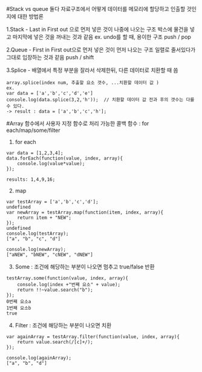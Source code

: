 #Stack vs queue
둘다 자료구조에서 어떻게 데이터를 메모리에 할당하고 인출할 것인지에 대한 방법론 

1.Stack -  Last in First out 으로 먼저 넣은 것이 나중에 나오는 구조 
박스에 물건을 넣고 마지막에 넣은 것을 꺼내는 것과 같음 
ex. undo를 할 때, 용이한 구조 
push / pop

2.Queue - First in First out으로 먼저 넣은 것이 먼저 나오는 구조 
일렬로 줄서있다가 그대로 입장하는 것과 같음 
push / shift

3.Splice - 배열에서 특정 부분을 잘라서 삭제한뒤, 다른 데이터로 치환할 때 씀 
```
array.splice(index num, 추출할 요소 갯수, ...치환할 데이터 값 ) 
ex.
var data = ['a','b','c','d','e']
console.log(data.splice(3,2,'h'));  // 치환할 데이터 값 전과 후의 갯수는 다를 수 있다. 
-> result : data = ['a','b','c','h'];
```

#Array 함수에서 사용자 지정 함수로 처리 가능한 콜백 함수 : for each/map/some/filter 
1. for each 
```
var data = [1,2,3,4]; 
data.forEach(function(value, index, array){
    console.log(value*value);
});

results: 1,4,9,16;
```
2. map 
```
var testArray = ['a','b','c','d']; 
undefined
var newArray = testArray.map(function(item, index, array){
    return item + "NEW";
});
undefined
console.log(testArray);
["a", "b", "c", "d"]

console.log(newArray);
["aNEW", "bNEW", "cNEW", "dNEW"]
```
3. Some : 조건에 해당하는 부분이 나오면 멈추고 true/false 반환 
```
testArray.some(function(value, index, array){
    console.log(index +"번째 요소" + value);
    return !!~value.search("b");
});
0번째 요소a
1번째 요소b
true
```
4. Filter : 조건에 해당하는 부분이 나오면 치환 
```
var againArray = testArray.filter(function(value, index, array){
    return value.search(/[c]+/);
});

console.log(againArray);
["a", "b", "d"]
```
